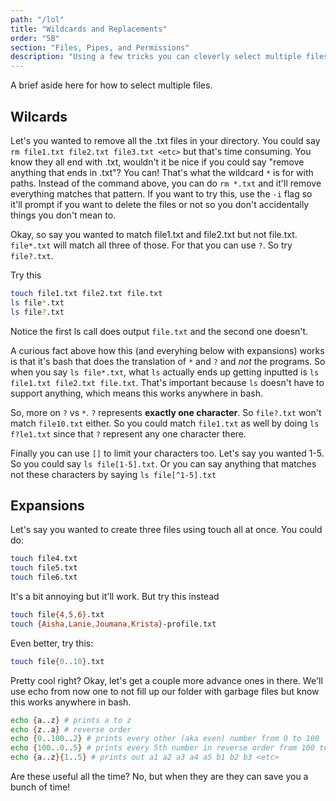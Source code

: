 ```yaml
---
path: "/lol"
title: "Wildcards and Replacements"
order: "5B"
section: "Files, Pipes, and Permissions"
description: "Using a few tricks you can cleverly select multiple files at a time with bash. Brian in this section will go over wilcards, expansions, and replacements"
---
```


A brief aside here for how to select multiple files.

## Wilcards

Let's you wanted to remove all the .txt files in your directory. You could say `rm file1.txt file2.txt file3.txt <etc>` but that's time consuming. You know they all end with .txt, wouldn't it be nice if you could say "remove anything that ends in .txt"? You can! That's what the wildcard `*` is for with paths. Instead of the command above, you can do `rm *.txt` and it'll remove everything matches that pattern. If you want to try this, use the `-i` flag so it'll prompt if you want to delete the files or not so you don't accidentally things you don't mean to.

Okay, so say you wanted to match file1.txt and file2.txt but not file.txt. `file*.txt` will match all three of those. For that you can use `?`. So try `file?.txt`.

Try this

```bash
touch file1.txt file2.txt file.txt
ls file*.txt
ls file?.txt
```

Notice the first ls call does output `file.txt` and the second one doesn't.

A curious fact above how this (and everyhing below with expansions) works is that it's bash that does the translation of `*` and `?` and _not_ the programs. So when you say `ls file*.txt`, what `ls` actually ends up getting inputted is `ls file1.txt file2.txt file.txt`. That's important because `ls` doesn't have to support anything, which means this works anywhere in bash.

So, more on `?` vs `*`. `?` represents **exactly one character**. So `file?.txt` won't match `file10.txt` either. So you could match `file1.txt` as well by doing `ls f?le1.txt` since that `?` represent any one character there.

Finally you can use `[]` to limit your characters too. Let's say you wanted 1-5. So you could say `ls file[1-5].txt`. Or you can say anything that matches not these characters by saying `ls file[^1-5].txt`

## Expansions

Let's say you wanted to create three files using touch all at once. You could do:

```bash
touch file4.txt
touch file5.txt
touch file6.txt
```

It's a bit annoying but it'll work. But try this instead

```bash
touch file{4,5,6}.txt
touch {Aisha,Lanie,Joumana,Krista}-profile.txt
```

Even better, try this:

```bash
touch file{0..10}.txt
```

Pretty cool right? Okay, let's get a couple more advance ones in there. We'll use echo from now one to not fill up our folder with garbage files but know this works anywhere in bash.

```bash
echo {a..z} # prints a to z
echo {z..a} # reverse order
echo {0..100..2} # prints every other (aka even) number from 0 to 100
echo {100..0..5} # prints every 5th number in reverse order from 100 to 0
echo {a..z}{1..5} # prints out a1 a2 a3 a4 a5 b1 b2 b3 <etc>
```

Are these useful all the time? No, but when they are they can save you a bunch of time!
